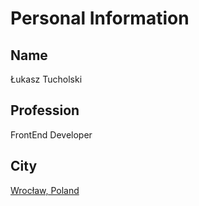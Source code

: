 # Personal Information
## Name
Łukasz Tucholski
## Profession
FrontEnd Developer
## City
[Wrocław, Poland](https://www.google.com/maps/place/Wrocław/)